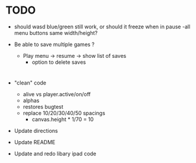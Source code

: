 # TODO

- should wasd blue/green still work, or should it freeze when in pause
-all menu buttons same width/height?

- Be able to save multiple games ?
    - Play menu -> resume -> show list of saves
        - option to delete saves

# 

- "clean" code
    - alive vs player.active/on/off
    - alphas
    - restores bugtest
    - replace 10/20/30/40/50 spacings
        - canvas.height * 1/70 = 10

- Update directions
- Update README

- Update and redo libary ipad code